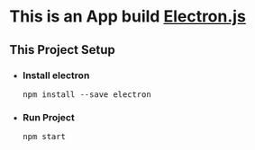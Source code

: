 # This is an App build [Electron.js](https://www.electronjs.org/)

<h2>This Project Setup</h2>

<ul>
    <li><h3>Install electron</h3>
    <pre>npm install --save electron</pre>
    </li>
    <li><h3>Run Project</h3>
        <pre>npm start</pre>
    </li>
</ul>
